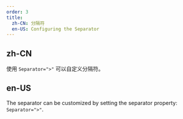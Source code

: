 ```yaml
---
order: 3
title:
  zh-CN: 分隔符
  en-US: Configuring the Separator
---
```


## zh-CN
使用 `Separator=">"` 可以自定义分隔符。


## en-US
The separator can be customized by setting the separator property: `Separator=">"`.
